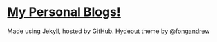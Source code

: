 # [My Personal Blogs!](https://aryulianto.github.io)

Made using [Jekyll](https://jekyllrb.com/), hosted by [GitHub](https://github.com/). [Hydeout](https://github.com/aryulianto/hydeout) theme by [@fongandrew](https://github.com/fongandrew)
